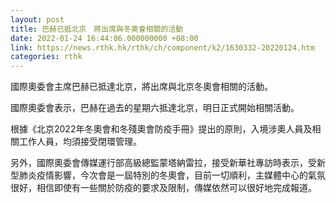 ```yaml
---
layout: post
title: 巴赫已抵北京　將出席與冬奧會相關的活動
date: 2022-01-24 16:44:06.000000000 +08:00
link: https://news.rthk.hk/rthk/ch/component/k2/1630332-20220124.htm
categories: rthk
---
```


國際奧委會主席巴赫已抵達北京，將出席與北京冬奧會相關的活動。

國際奧委會表示，巴赫在過去的星期六抵達北京，明日正式開始相關活動。

根據《北京2022年冬奧會和冬殘奧會防疫手冊》提出的原則，入境涉奧人員及相關工作人員，均須接受閉環管理。

另外，國際奧委會傳媒運行部高級總監蒙塔納雷拉，接受新華社專訪時表示，受新型肺炎疫情影響，今次會是一屆特別的冬奧會，目前一切順利，主媒體中心的氣氛很好，相信即使有一些關於防疫的要求及限制，傳媒依然可以很好地完成報道。
